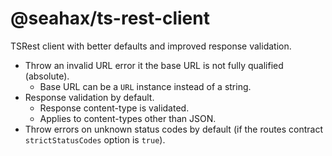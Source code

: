 # @seahax/ts-rest-client

TSRest client with better defaults and improved response validation.

- Throw an invalid URL error it the base URL is not fully qualified (absolute).
  - Base URL can be a `URL` instance instead of a string.
- Response validation by default.
  - Response content-type is validated.
  - Applies to content-types other than JSON.
- Throw errors on unknown status codes by default (if the routes contract `strictStatusCodes` option is `true`).
